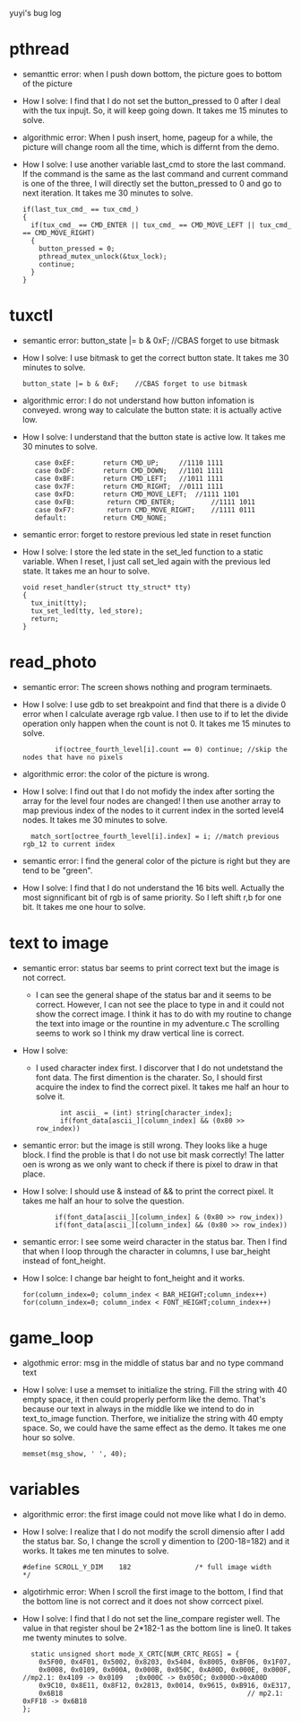 yuyi's bug log
# pthread
  - semanttic error: when I push down bottom, the picture goes to bottom of the picture
  - How I solve: I find that I do not set the button_pressed to 0 after I deal with the tux inpujt. So, it will keep going down. It takes me 15 minutes to solve.
  - algorithmic error: When I push insert, home, pageup for a while, the picture will change room all the time, which is differnt from the demo.
  - How I solve: I use another variable last_cmd to store the last command. If the command is the same as the last command and current command is one of the three, I will directly set the button_pressed to 0 and go to next iteration. It takes me 30 minutes to solve.
  
        if(last_tux_cmd_ == tux_cmd_)
        {
          if(tux_cmd_ == CMD_ENTER || tux_cmd_ == CMD_MOVE_LEFT || tux_cmd_ == CMD_MOVE_RIGHT) 
          {
            button_pressed = 0;
            pthread_mutex_unlock(&tux_lock);
            continue;
          }
        }

# tuxctl
  - semantic error: button_state |= b & 0xF;	//CBAS forget to use bitmask
  - How I solve: I use bitmask to get the correct button state. It takes me 30 minutes to solve.
  
        button_state |= b & 0xF;	//CBAS forget to use bitmask 
   
  -  algorithmic error: I do not understand how button infomation is conveyed. wrong way to calculate the button state: it is actually active low.
  -  How I solve: I understand that the button state is active low.  It takes me 30 minutes to solve.
  
            case 0xEF:       return CMD_UP;		//1110 1111
            case 0xDF:   	 return CMD_DOWN;	//1101 1111
            case 0xBF:  	 return CMD_LEFT;	//1011 1111
            case 0x7F:  	 return CMD_RIGHT;	//0111 1111
            case 0xFD:       return CMD_MOVE_LEFT;	//1111 1101
            case 0xFB:        return CMD_ENTER;			//1111 1011
            case 0xF7:        return CMD_MOVE_RIGHT;	//1111 0111
            default:         return CMD_NONE;

  - semantic error: forget to restore previous led state in reset function
  - How I solve: I store the led state in the set_led function to a static variable. When I reset, I just call set_led again with the previous led state. It takes me an hour to solve.
  
        void reset_handler(struct tty_struct* tty)
        {
          tux_init(tty);				
          tux_set_led(tty, led_store);
          return;					
        }


# read_photo
  - semantic error: The screen shows nothing and program terminaets. 
  - How I solve: I use gdb to set breakpoint and find that there is a divide 0 error when I calculate average rgb value. I then use to if to let the 
     divide operation only happen when the count is not 0. It takes me 15 minutes to solve.

			    if(octree_fourth_level[i].count == 0) continue;	//skip the nodes that have no pixels

  - algorithmic error: the color of the picture is wrong. 
  - How I solve: I find out that I do not mofidy the index after sorting the array for the level four nodes are changed! I then use another array to map previous index of the nodes to it current index in the sorted level4 nodes. It takes me 30 minutes to solve.

          match_sort[octree_fourth_level[i].index] = i;	//match previous rgb_12 to current index


  - semantic error: I find the general color of the picture is right but they are tend to be "green". 
  - How I solve: I find that I do not understand the 16 bits well. Actually the most signnificant bit of rgb is of same priority. So I left shift r,b for one bit. It takes me one hour to solve.



# text to image
  - semantic error: status bar seems to print correct text but the image is not correct.
    - I can see the general shape of the status bar and it seems to be correct. However, I can not see the place to type in and it could not show the correct image. I think it has to do with my routine to change the text into image or the rountine in my adventure.c The scrolling seems to work so I think my draw vertical line is correct. 
  - How I solve: 
    - I used character index first. I discorver that I do not undetstand the font data. The first dimention is the charater. So, I should first acquire the index to find the correct pixel. It takes me half an hour to solve it.

                int ascii_ = (int) string[character_index];
                if(font_data[ascii_][column_index] && (0x80 >> row_index))
  - semantic error: but the image is still wrong. They looks like a huge block. I find the proble is that I do not use bit mask correctly! The latter oen is wrong as we only want to check if there is pixel to draw in that place. 
  - How I solve: I should use & instead of && to print the correct pixel. It takes me half an hour to solve the question.

                if(font_data[ascii_][column_index] & (0x80 >> row_index))
                if(font_data[ascii_][column_index] && (0x80 >> row_index))

  - semantic error: I see some weird character in the status bar. Then I find that when I loop through the character in columns, I use bar_height instead of font_height. 
  - How I solce: I change bar height to font_height and it works.

        for(column_index=0; column_index < BAR_HEIGHT;column_index++)
        for(column_index=0; column_index < FONT_HEIGHT;column_index++)

# game_loop
- algothmic error: msg in the middle of status bar and no type command text
- How I solve: I use a memset to initialize the string. Fill the string with 40 empty space, it then could properly perform like the demo. That's because our text in always in the middle like we intend to do in text_to_image function. Therfore, we initialize the string with 40 empty space. So, we could have the same effect as the demo. It takes me one hour so solve.
      
      memset(msg_show, ' ', 40);

# variables
  - algorithmic error: the first image could not move like what I do in demo. 
  - How I solve: I realize that I do not modify the scroll dimensio after I add the status bar. So, I change the scroll y dimention to (200-18=182) and it works. It takes me ten minutes to solve.


        #define SCROLL_Y_DIM    182                /* full image width      */


  - algotirhmic error: When I scroll the first image to the bottom, I find that the bottom line is not correct and it does not show corrcect pixel.
  - How I solve: I find that I do not set the line_compare register well. The value in that register shoul be 2*182-1 as the bottom line is line0. It takes me twenty minutes to solve.


          static unsigned short mode_X_CRTC[NUM_CRTC_REGS] = {
            0x5F00, 0x4F01, 0x5002, 0x8203, 0x5404, 0x8005, 0xBF06, 0x1F07,
            0x0008, 0x0109, 0x000A, 0x000B, 0x050C, 0xA00D, 0x000E, 0x000F,   //mp2.1: 0x4109 -> 0x0109   ;0x000C -> 0x050C; 0x000D->0xA00D
            0x9C10, 0x8E11, 0x8F12, 0x2813, 0x0014, 0x9615, 0xB916, 0xE317,
            0x6B18                                              // mp2.1: 0xFF18 -> 0x6B18
        };




